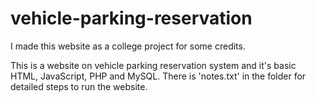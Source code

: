 # vehicle-parking-reservation
I made this website as a college project for some credits.

This is a website on vehicle parking reservation system and it's basic HTML, JavaScript, PHP and MySQL.
There is 'notes.txt' in the folder for detailed steps to run the website.

